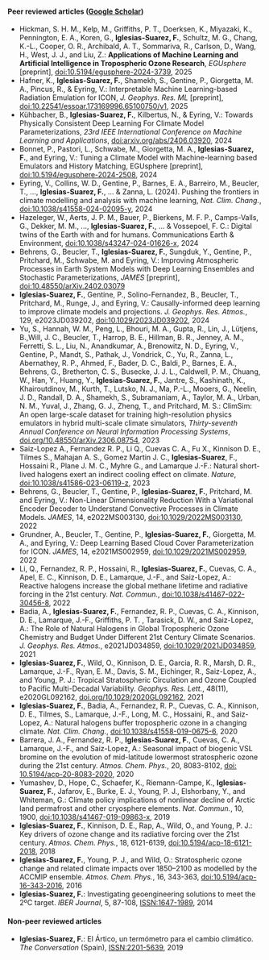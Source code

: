 #### Peer reviewed articles ([Google Scholar](https://scholar.google.com/citations?user=https://scholar.google.com/citations?user=KoTzrskAAAAJ&hl=en&authuser=1&user=KoTzrskAAAAJ))

- Hickman, S. H. M., Kelp, M., Griffiths, P. T., Doerksen, K., Miyazaki, K., Pennington, E. A., Koren, G., **Iglesias-Suarez, F.**, Schultz, M. G., Chang, K.-L., Cooper, O. R., Archibald, A. T., Sommariva, R., Carlson, D., Wang, H., West, J. J., and Liu, Z.: **Applications of Machine Learning and Artificial Intelligence in Tropospheric Ozone Research**, *EGUsphere* [preprint], [doi:10.5194/egusphere-2024-3739](https://doi.org/10.5194/egusphere-2024-3739), 2025
- Hafner, K., **Iglesias-Suarez, F.**, Shamekh, S., Gentine, P., Giorgetta, M. A., Pincus, R., & Eyring, V.: Interpretable Machine Learning-based Radiation Emulation for ICON, *J. Geophys. Res. ML* [preprint], [doi:10.22541/essoar.173169996.65100750/v1](https://essopenarchive.org/users/856312/articles/1240793-interpretable-machine-learning-based-radiation-emulation-for-icon?commit=a406402e34d723b06d34f9b030ec74cd0b91dc17), 2025
- Kühbacher, B., **Iglesias-Suarez, F.**, Kilbertus, N., & Eyring, V.: Towards Physically Consistent Deep Learning For Climate Model Parameterizations, *23rd IEEE International Conference on Machine Learning and Applications*, [doi:arxiv.org/abs/2406.03920](https://arxiv.org/abs/2406.03920), 2024
- Bonnet, P., Pastori, L., Schwabe, M., Giorgetta, M. A., **Iglesias-Suarez, F.**, and Eyring, V.: Tuning a Climate Model with Machine-learning based Emulators and History Matching, EGUsphere [preprint], [doi:10.5194/egusphere-2024-2508](https://doi.org/10.5194/egusphere-2024-2508), 2024
- Eyring, V., Collins, W. D., Gentine, P., Barnes, E. A., Barreiro, M., Beucler, T., ..., **Iglesias-Suarez, F.**, ... & Zanna, L. (2024). Pushing the frontiers in climate modelling and analysis with machine learning, *Nat. Clim. Chang.*, [doi:10.1038/s41558-024-02095-y](https://www.nature.com/articles/s41558-024-02095-y), 2024
- Hazeleger, W., Aerts, J. P. M., Bauer, P., Bierkens, M. F. P., Camps-Valls, G., Dekker, M. M., ..., **Iglesias-Suarez, F.**, ... & Vossepoel, F. C.: Digital twins of the Earth with and for humans. Communications Earth & Environment, [doi:10.1038/s43247-024-01626-x](https://www.nature.com/articles/s43247-024-01626-x), 2024
- Behrens, G., Beucler, T., **Iglesias-Suarez, F.**, Sungduk, Y., Gentine, P., Pritchard, M., Schwabe, M. and Eyring, V.: Improving Atmospheric Processes in Earth System Models with Deep Learning Ensembles and Stochastic Parameterizations, *JAMES* [preprint], [doi:10.48550/arXiv.2402.03079](https://arxiv.org/abs/2402.03079)
- **Iglesias-Suarez, F.**, Gentine, P., Solino-Fernandez, B., Beucler, T., Pritchard, M., Runge, J., and Eyring, V.: Causally-informed deep learning to improve climate models and projections. *J. Geophys. Res. Atmos.*, 129, e2023JD039202, [doi:10.1029/2023JD039202](https://agupubs.onlinelibrary.wiley.com/doi/10.1029/2023JD039202), 2024
- Yu, S., Hannah, W. M., Peng, L., Bhouri, M. A., Gupta, R., Lin, J., Lütjens, B.,Will, J. C., Beucler, T., Harrop, B. E., Hillman, B. R., Jenney, A. M., Ferretti, S. L., Liu, N., Anandkumar, A., Brenowitz, N. D., Eyring, V., Gentine, P., Mandt, S., Pathak, J., Vondrick, C., Yu, R., Zanna, L., Abernathey, R. P., Ahmed, F., Bader, D. C., Baldi, P., Barnes, E. A., Behrens, G., Bretherton, C. S., Busecke, J. J. L., Caldwell, P. M., Chuang, W., Han, Y., Huang, Y., **Iglesias-Suarez, F.**, Jantre, S., Kashinath, K., Khairoutdinov, M., Kurth, T., Lutsko, N. J., Ma, P.-L., Mooers, G., Neelin, J. D., Randall, D. A., Shamekh, S., Subramaniam, A., Taylor, M. A., Urban, N. M., Yuval, J., Zhang, G. J., Zheng, T., and Pritchard, M. S.: ClimSim: An open large-scale dataset for training high-resolution physics emulators in hybrid multi-scale climate simulators, *Thirty-seventh Annual Conference on Neural Information Processing Systems*, [doi.org/10.48550/arXiv.2306.08754](https://arxiv.org/abs/2306.08754v5), 2023
- Saiz-Lopez A., Fernandez R. P., Li Q., Cuevas C. A., Fu X., Kinnison D. E., Tilmes S., Mahajan A. S., Gomez Martin J. C., **Iglesias-Suarez**, F., Hossaini R., Plane J. M. C., Myhre G., and Lamarque J.-F.: Natural short-lived halogens exert an indirect cooling effect on climate. *Nature*, [doi:10.1038/s41586-023-06119-z](https://www.nature.com/articles/s41586-023-06119-z), 2023
- Behrens, G., Beucler, T., Gentine, P., **Iglesias-Suarez, F.**, Pritchard, M. and Eyring, V.: Non-Linear Dimensionality Reduction With a Variational Encoder Decoder to Understand Convective Processes in Climate Models. *JAMES*, 14, e2022MS003130, [doi:10.1029/2022MS003130](https://agupubs.onlinelibrary.wiley.com/doi/10.1029/2022MS003130), 2022
- Grundner, A., Beucler, T., Gentine, P., **Iglesias-Suarez, F.**, Giorgetta, M. A., and Eyring, V.: Deep Learning Based Cloud Cover Parameterization for ICON. *JAMES*, 14, e2021MS002959, [doi:10.1029/2021MS002959](https://agupubs.onlinelibrary.wiley.com/doi/10.1029/2021MS002959), 2022
- Li, Q., Fernandez, R. P., Hossaini, R., **Iglesias-Suarez, F.**, Cuevas, C. A., Apel, E. C., Kinnison, D. E., Lamarque, J.-F., and Saiz-Lopez, A.: Reactive halogens increase the global methane lifetime and radiative forcing in the 21st century. *Nat. Commun.*, [doi:10.1038/s41467-022-30456-8](https://www.nature.com/articles/s41467-022-30456-8), 2022
- Badia, A., **Iglesias-Suarez, F.**, Fernandez, R. P., Cuevas, C. A., Kinnison, D. E., Lamarque, J.-F., Griffiths, P. T. , Tarasick, D. W., and Saiz-Lopez, A.: The Role of Natural Halogens in Global Tropospheric Ozone Chemistry and Budget Under Different 21st Century Climate Scenarios. *J. Geophys. Res. Atmos.*, e2021JD034859, [doi:10.1029/2021JD034859](https://agupubs.onlinelibrary.wiley.com/doi/10.1029/2021JD034859), 2021
- **Iglesias-Suarez, F.**, Wild, O., Kinnison, D. E., Garcia, R. R., Marsh, D. R., Lamarque, J.-F., Ryan, E. M., Davis, S. M., Eichinger, R., Saiz-Lopez, A., and Young, P. J.: Tropical Stratospheric Circulation and Ozone Coupled to Pacific Multi-Decadal Variability. *Geophys. Res. Lett.*, 48(11), e2020GL092162, [doi.org/10.1029/2020GL092162](https://agupubs.onlinelibrary.wiley.com/doi/10.1029/2020GL092162), 2021
- **Iglesias-Suarez, F.**, Badia, A., Fernandez, R. P., Cuevas, C. A., Kinnison, D. E., Tilmes, S., Lamarque, J.-F., Long, M. C., Hossaini, R., and Saiz-Lopez, A.: Natural halogens buffer tropospheric ozone in a changing climate. *Nat. Clim. Chang.*, [doi:10.1038/s41558-019-0675-6](https://www.nature.com/articles/s41558-019-0675-6), 2020
- Barrera, J. A., Fernandez, R. P., **Iglesias-Suarez, F.**, Cuevas, C. A., Lamarque, J.-F., and Saiz-Lopez, A.: Seasonal impact of biogenic VSL bromine on the evolution of mid-latitude lowermost stratospheric ozone during the 21st century. *Atmos. Chem. Phys.*, 20, 8083-8102, [doi: 10.5194/acp-20-8083-2020](https://acp.copernicus.org/articles/20/8083/2020/acp-20-8083-2020.html), 2020
- Yumashev, D., Hope, C., Schaefer, K., Riemann-Campe, K., **Iglesias-Suarez, F.**, Jafarov, E., Burke, E. J., Young, P. J., Elshorbany, Y., and Whiteman, G.: Climate policy implications of nonlinear decline of Arctic land permafrost and other cryosphere elements. *Nat. Commun.*, 10, 1900, [doi:10.1038/s41467-019-09863-x](https://www.nature.com/articles/s41467-019-09863-x), 2019
- **Iglesias-Suarez, F.**, Kinnison, D. E., Rap, A., Wild, O., and Young, P. J.: Key drivers of ozone change and its radiative forcing over the 21st century. *Atmos. Chem. Phys.*, 18, 6121-6139, [doi:10.5194/acp-18-6121-2018](https://acp.copernicus.org/articles/18/6121/2018/), 2018
- **Iglesias-Suarez, F.**, Young, P. J., and Wild, O.: Stratospheric ozone change and related climate impacts over 1850–2100 as modelled by the ACCMIP ensemble. *Atmos. Chem. Phys.*, 16, 343-363, [doi:10.5194/acp-16-343-2016](https://www.atmos-chem-phys.net/16/343/2016/acp-16-343-2016.html), 2016
- **Iglesias-Suarez, F.**: Investigating geoengineering solutions to meet the 2ºC target. *IBER Journal*, 5, 87-108, [ISSN:1647-1989](https://recil.ulusofona.pt/items/409af6df-ac3a-495a-b13a-75870e61d9bb), 2014

#### Non-peer reviewed articles

- **Iglesias-Suarez, F.**: El Ártico, un termómetro para el cambio climático. *The Conversation* (Spain), [ISSN:2201-5639](https://theconversation.com/el-artico-un-termometro-del-cambio-climatico-122074), 2019